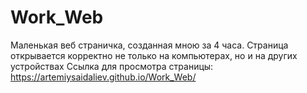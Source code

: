 # Work_Web

Маленькая веб страничка, созданная мною за 4 часа. Страница открывается корректно не только на компьютерах, но и на других устройствах 
Ссылка для просмотра страницы: https://artemiysaidaliev.github.io/Work_Web/
